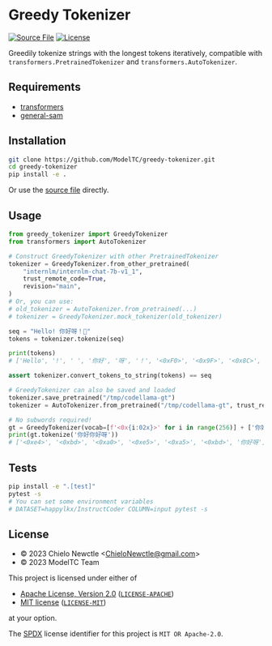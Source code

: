 # Greedy Tokenizer

[![Source File](https://img.shields.io/badge/source_file-greedy__tokenizer.py-green)](./greedy_tokenizer.py)
[![License](https://img.shields.io/badge/license-MIT%2FApache--2.0-informational.svg)](#license)

Greedily tokenize strings with the longest tokens iteratively,
compatible with `transformers.PretrainedTokenizer` and `transformers.AutoTokenizer`.

## Requirements

- [transformers](https://github.com/huggingface/transformers)
- [general-sam](https://github.com/ModelTC/general-sam)

## Installation

```sh
git clone https://github.com/ModelTC/greedy-tokenizer.git
cd greedy-tokenizer
pip install -e .
```

Or use the [source file](./greedy_tokenizer.py) directly.

## Usage

```python
from greedy_tokenizer import GreedyTokenizer
from transformers import AutoTokenizer

# Construct GreedyTokenizer with other PretrainedTokenizer
tokenizer = GreedyTokenizer.from_other_pretrained(
    "internlm/internlm-chat-7b-v1_1",
    trust_remote_code=True,
    revision="main",
)
# Or, you can use:
# old_tokenizer = AutoTokenizer.from_pretrained(...)
# tokenizer = GreedyTokenizer.mock_tokenizer(old_tokenizer)

seq = "Hello! 你好呀！🌠"
tokens = tokenizer.tokenize(seq)

print(tokens)
# ['Hello', '!', ' ', '你好', '呀', '！', '<0xF0>', '<0x9F>', '<0x8C>', '<0xA0>']

assert tokenizer.convert_tokens_to_string(tokens) == seq

# GreedyTokenizer can also be saved and loaded
tokenizer.save_pretrained("/tmp/codellama-gt")
tokenizer = AutoTokenizer.from_pretrained("/tmp/codellama-gt", trust_remote_code=True)

# No subwords required!
gt = GreedyTokenizer(vocab=[f'<0x{i:02x}>' for i in range(256)] + ['你好呀'])
print(gt.tokenize('你好你好呀'))
# ['<0xe4>', '<0xbd>', '<0xa0>', '<0xe5>', '<0xa5>', '<0xbd>', '你好呀']
```

## Tests

```sh
pip install -e ".[test]"
pytest -s
# You can set some environment variables
# DATASET=happylkx/InstructCoder COLUMN=input pytest -s
```

## License

- &copy; 2023 Chielo Newctle \<[ChieloNewctle@gmail.com](mailto:ChieloNewctle@gmail.com)\>
- &copy; 2023 ModelTC Team

This project is licensed under either of

- [Apache License, Version 2.0](https://www.apache.org/licenses/LICENSE-2.0) ([`LICENSE-APACHE`](LICENSE-APACHE))
- [MIT license](https://opensource.org/licenses/MIT) ([`LICENSE-MIT`](LICENSE-MIT))

at your option.

The [SPDX](https://spdx.dev) license identifier for this project is `MIT OR Apache-2.0`.
